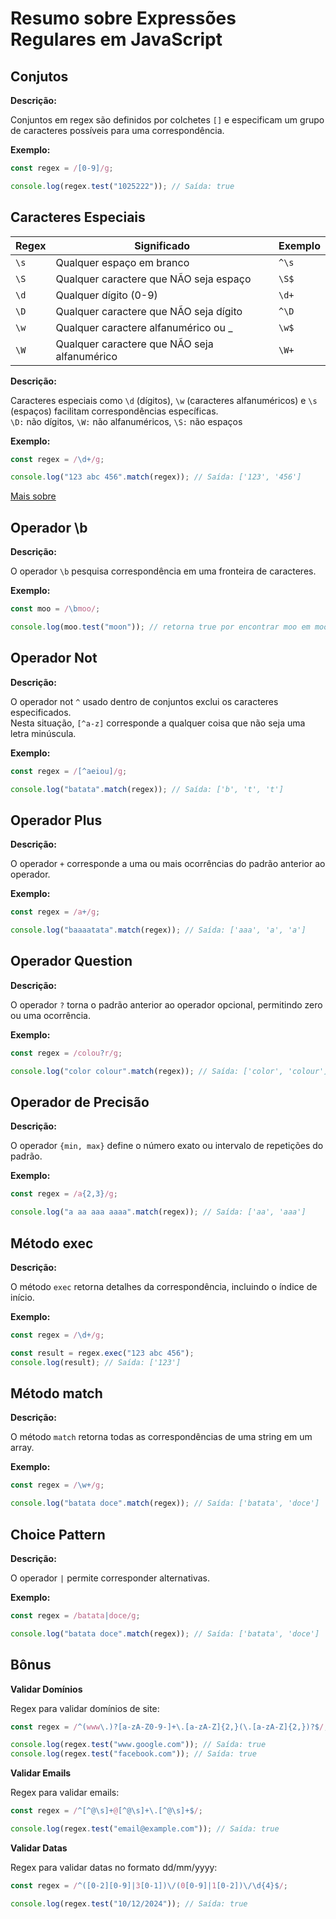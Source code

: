 # Resumo sobre Expressões Regulares em JavaScript

## Conjutos

**Descrição:**

Conjuntos em regex são definidos por colchetes `[]` e especificam um grupo de caracteres possíveis para uma correspondência.

**Exemplo:**

```javascript
const regex = /[0-9]/g;

console.log(regex.test("1025222")); // Saída: true
```

## Caracteres Especiais

| Regex | Significado                                  | Exemplo |
| ----- | -------------------------------------------- | ------- |
| `\s`  | Qualquer espaço em branco                    | `^\s`   |
| `\S`  | Qualquer caractere que NÃO seja espaço       | `\S$`   |
| `\d`  | Qualquer dígito (0-9)                        | `\d+`   |
| `\D`  | Qualquer caractere que NÃO seja dígito       | `^\D`   |
| `\w`  | Qualquer caractere alfanumérico ou \_        | `\w$`   |
| `\W`  | Qualquer caractere que NÃO seja alfanumérico | `\W+`   |

**Descrição:**

Caracteres especiais como `\d` (dígitos), `\w` (caracteres alfanuméricos) e `\s` (espaços) facilitam
correspondências específicas.<br>
`\D:` não dígitos, `\W:` não alfanuméricos, `\S:` não espaços

**Exemplo:**

```javascript
const regex = /\d+/g;

console.log("123 abc 456".match(regex)); // Saída: ['123', '456']
```

[Mais sobre](!https://developer.mozilla.org/pt-BR/docs/Web/JavaScript/Guide/Regular_expressions)

## Operador \b

**Descrição:**

O operador `\b` pesquisa correspondência em uma fronteira de caracteres.

**Exemplo:**

```javascript
const moo = /\bmoo/;

console.log(moo.test("moon")); // retorna true por encontrar moo em moon
```

## Operador Not

**Descrição:**

O operador not `^` usado dentro de conjuntos exclui os caracteres especificados.<br>
Nesta situação, `[^a-z]` corresponde a qualquer coisa que não seja uma letra minúscula.

**Exemplo:**

```javascript
const regex = /[^aeiou]/g;

console.log("batata".match(regex)); // Saída: ['b', 't', 't']
```

## Operador Plus

**Descrição:**

O operador `+` corresponde a uma ou mais ocorrências do padrão anterior ao operador.

**Exemplo:**

```javascript
const regex = /a+/g;

console.log("baaaatata".match(regex)); // Saída: ['aaa', 'a', 'a']
```

## Operador Question

**Descrição:**

O operador `?` torna o padrão anterior ao operador opcional, permitindo zero ou uma ocorrência.

**Exemplo:**

```javascript
const regex = /colou?r/g;

console.log("color colour".match(regex)); // Saída: ['color', 'colour']
```

## Operador de Precisão

**Descrição:**

O operador `{min, max}` define o número exato ou intervalo de repetições do padrão.

**Exemplo:**

```javascript
const regex = /a{2,3}/g;

console.log("a aa aaa aaaa".match(regex)); // Saída: ['aa', 'aaa']
```

## Método exec

**Descrição:**

O método `exec` retorna detalhes da correspondência, incluindo o índice de início.

**Exemplo:**

```javascript
const regex = /\d+/g;

const result = regex.exec("123 abc 456");
console.log(result); // Saída: ['123']
```

## Método match

**Descrição:**

O método `match` retorna todas as correspondências de uma string em um array.

**Exemplo:**

```javascript
const regex = /\w+/g;

console.log("batata doce".match(regex)); // Saída: ['batata', 'doce']
```

## Choice Pattern

**Descrição:**

O operador `|` permite corresponder alternativas.

**Exemplo:**

```javascript
const regex = /batata|doce/g;

console.log("batata doce".match(regex)); // Saída: ['batata', 'doce']
```

## Bônus

**Validar Domínios**

Regex para validar domínios de site:

```javascript
const regex = /^(www\.)?[a-zA-Z0-9-]+\.[a-zA-Z]{2,}(\.[a-zA-Z]{2,})?$/;

console.log(regex.test("www.google.com")); // Saída: true
console.log(regex.test("facebook.com")); // Saída: true
```

**Validar Emails**

Regex para validar emails:

```javascript
const regex = /^[^@\s]+@[^@\s]+\.[^@\s]+$/;

console.log(regex.test("email@example.com")); // Saída: true
```

**Validar Datas**

Regex para validar datas no formato dd/mm/yyyy:

```javascript
const regex = /^([0-2][0-9]|3[0-1])\/(0[0-9]|1[0-2])\/\d{4}$/;

console.log(regex.test("10/12/2024")); // Saída: true
```
